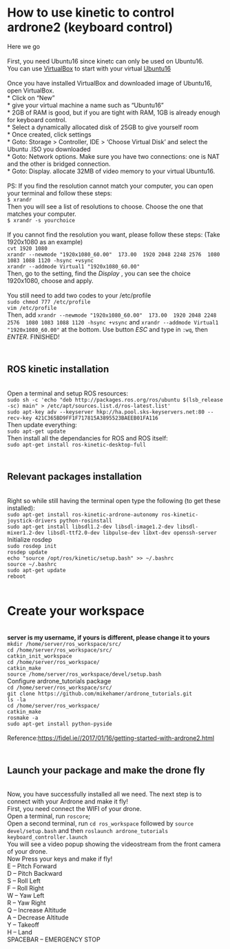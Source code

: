 How to use kinetic to control ardrone2 (keyboard control)
=====================================
Here we go
<br>
<br> First, you need Ubuntu16 since kinetc can only be used on Ubuntu16. 
<br> You can use [VirtualBox](https://www.virtualbox.org/wiki/Downloads) to start with your virtual [Ubuntu16](http://releases.ubuntu.com/16.04/)
<br> 
<br> Once you have installed VirtualBox and downloaded image of Ubuntu16, open VirtualBox.
<br>  * Click on “New”
<br>  * give your virtual machine a name such as “Ubuntu16”
<br>  * 2GB of RAM is good, but if you are tight with RAM, 1GB is already enough for keyboard control.
<br>  * Select a dynamically allocated disk of 25GB to give yourself room
<br>  * Once created, click settings
<br>  * Goto: Storage > Controller, IDE > ‘Choose Virtual Disk’ and select the Ubuntu .ISO you downloaded
<br>  * Goto: Network options.   Make sure you have two connections: one is NAT and the other is bridged connection.
<br>  * Goto: Display. allocate 32MB of video memory to your virtual Ubuntu16.
<br>
<br> PS: If you find the resolution cannot match  your computer, you can open your terminal and follow these steps:
<br> `$ xrandr`
<br> Then you will see a list of resolutions to choose. Choose the one that matches your computer.
<br> `$ xrandr -s yourchoice`
<br>
<br> If you cannot find the resolution you want, please follow these steps: (Take 1920x1080 as an example)
<br> `cvt 1920 1080`
<br> `xrandr --newmode "1920x1080_60.00"  173.00  1920 2048 2248 2576  1080 1083 1088 1120 -hsync +vsync`
<br> `xrandr --addmode Virtual1 "1920x1080_60.00"`
<br> Then, go to the setting, find the _Display_ , you can see the choice 1920x1080, choose and apply.
<br>
<br> You still need to add two codes
 to your /etc/profile
<br> `sudo chmod 777 /etc/profile` 
<br> `vim /etc/profile`
<br> Then, add `xrandr --newmode "1920x1080_60.00"  173.00  1920 2048 2248 2576  1080 1083 1088 1120 -hsync +vsync` and `xrandr --addmode Virtual1 "1920x1080_60.00"`
at the bottom. Use button _ESC_ and type in `:wq`, then _ENTER_.        FINISHED!
<br>

<br> ROS kinetic installation
------------------------------
<br> Open a terminal and setup ROS resources:
<br>`sudo sh -c 'echo "deb http://packages.ros.org/ros/ubuntu $(lsb_release -sc) main" > /etc/apt/sources.list.d/ros-latest.list'`
<br> `sudo apt-key adv --keyserver hkp://ha.pool.sks-keyservers.net:80 --recv-key 421C365BD9FF1F717815A3895523BAEEB01FA116`
<br> Then update everything:
<br>`sudo apt-get update`
<br> Then install all the dependancies for ROS and ROS itself:
<br>`sudo apt-get install ros-kinetic-desktop-full`
<br>

<br> Relevant packages installation
---
<br> Right so while still having the terminal open type the following (to get these installed):
<br> `sudo apt-get install ros-kinetic-ardrone-autonomy ros-kinetic-joystick-drivers python-rosinstall`
<br> `sudo apt-get install libsdl1.2-dev libsdl-image1.2-dev libsdl-mixer1.2-dev libsdl-ttf2.0-dev libpulse-dev libxt-dev openssh-server`
<br> Initialize rosdep
<br> `sudo rosdep init`
<br> `rosdep update`
<br> `echo "source /opt/ros/kinetic/setup.bash" >> ~/.bashrc`
<br> `source ~/.bashrc`
<br> `sudo apt-get update`
<br> `reboot`
<br>
<br>

Create your workspace
====
<br> **server is my username, if yours is different, please change it to yours**
<br> `mkdir /home/server/ros_workspace/src/`
<br> `cd /home/server/ros_workspace/src/`
<br> `catkin_init_workspace`
<br> `cd /home/server/ros_workspace/`
<br> `catkin_make`
<br> `source /home/server/ros_workspace/devel/setup.bash`
<br> Configure ardrone_tutorials package
<br>`cd /home/server/ros_workspace/src/`
<br> `git clone https://github.com/mikehamer/ardrone_tutorials.git`
<br> `ls -la`
<br> `cd /home/server/ros_workspace/`
<br> `catkin_make`
<br> `rosmake -a`
<br> `sudo apt-get install python-pyside`
<br>
<br>
Reference:https://fidel.ie//2017/01/16/getting-started-with-ardrone2.html


<br> Launch your package and make the drone fly
---------------------------------------------------
<br> Now, you have successfully installed all we need. The next step is to connect with your Ardrone and make it fly!
<br> First, you need connect the WIFI of your drone.
<br> Open a terminal, run `roscore`; <br>Open a second terminal, run `cd ros_workspace` followed by `source devel/setup.bash` and then 
`roslaunch ardrone_tutorials keyboard_controller.launch`
<br> You will see a video popup showing the videostream from the front camera of your drone.
<br> Now Press your keys and make if fly!
<br> 
E – Pitch Forward     <br>D – Pitch Backward            
S – Roll Left                                        <br>F – Roll Right
<br>
W – Yaw Left                                        <br> R – Yaw Right
<br>
Q – Increase Altitude                                <br>A – Decrease Altitude
<br>
Y – Takeoff                                         <br> H – Land
<br>
SPACEBAR – EMERGENCY STOP
<br>
